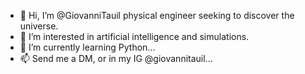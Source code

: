 - 👋 Hi, I’m @GiovanniTauil physical engineer seeking to discover the universe.
- 👀 I’m interested in artificial intelligence and simulations.
- 🌱 I’m currently learning Python...
- 📫 Send me a DM, or in my IG @giovannitauil...
